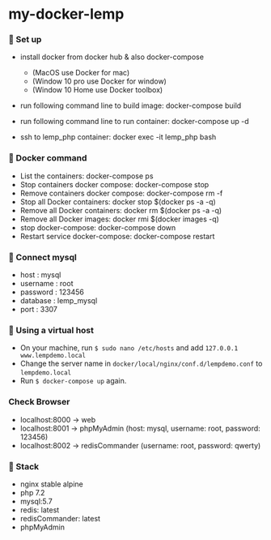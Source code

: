 # my-docker-lemp
### 🚀 Set up
- install docker from docker hub & also docker-compose
   * (MacOS use Docker for mac)
   * (Window 10 pro use Docker for window)
   * (Window 10 Home use Docker toolbox)

- run following command line to build image: docker-compose build
- run following command line to run container: docker-compose up -d
- ssh to lemp_php container: docker exec -it lemp_php bash

### 🚀 Docker command
- List the containers: docker-compose ps
- Stop containers docker compose: docker-compose stop
- Remove containers docker compose: docker-compose rm -f
- Stop all Docker containers: docker stop $(docker ps -a -q)
- Remove all Docker containers: docker rm $(docker ps -a -q)
- Remove all Docker images: docker rmi $(docker images -q)
- stop docker-compose: docker-compose down
- Restart service docker-compose: docker-compose restart

### 🚀 Connect mysql
- host : mysql
- username : root
- password : 123456
- database : lemp_mysql
- port : 3307

### 🚀 Using a virtual host

- On your machine, run `$ sudo nano /etc/hosts` and add `127.0.0.1  www.lempdemo.local`
- Change the server name in `docker/local/nginx/conf.d/lempdemo.conf` to `lempdemo.local`
- Run `$ docker-compose up` again.

### Check Browser
- localhost:8000 -> web
- localhost:8001 -> phpMyAdmin (host: mysql, username: root, password: 123456)
- localhost:8002 -> redisCommander (username: root, password: qwerty)

### 🚀 Stack
- nginx stable alpine
- php 7.2
- mysql:5.7
- redis: latest
- redisCommander: latest
- phpMyAdmin
